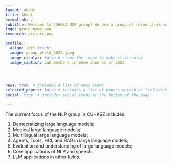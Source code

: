 ```yaml
---
layout: about
title: About
permalink: /
subtitle: Welcome to CUHKSZ NLP group! We are a group of researchers working on natural language processing in the <a href="https://sds.cuhk.edu.cn/">School of Data Science</a> at the <a href="https://cuhk.edu.cn/zh-hans">The Chinese University of HongKong, Shenzhen  </a> and <a href="https://www.sribd.cn/"> SRIBD </a>.
logo: group_name.png
research: picture.png

profile:
  align: left #right
  image: group_photo_2022.jpeg
  image_cicular: false # crops the image to make it circular
  image_caption: Lab members in Shen Zhen as of 2023
  



news: true  # includes a list of news items
selected_papers: false # includes a list of papers marked as "selected={true}"
social: true  # includes social icons at the bottom of the page

---
```

The current focus of the NLP group in CUHKSZ includes:<br>
1. Democratizing large language models;<br>
2. Medical large language models;<br>
3. Multilingual large language models;<br>
4. Agents, Tools, HCI, and RAG in large language models;<br>
5. Evaluation and understanding of large language models;<br>
6. Core applications of NLP and speech.
7. LLM applications in other fields.<br><br>

<!-- Write your biography here. Tell the world about yourself. Link to your favorite [subreddit](http://reddit.com). You can put a picture in, too. The code is already in, just name your picture `prof_pic.jpg` and put it in the `img/` folder.

Put your address / P.O. box / other info right below your picture. You can also disable any these elements by editing `profile` property of the YAML header of your `_pages/about.md`. Edit `_bibliography/papers.bib` and Jekyll will render your [publications page](/al-folio/publications/) automatically.

Link to your social media connections, too. This theme is set up to use [Font Awesome icons](http://fortawesome.github.io/Font-Awesome/) and [Academicons](https://jpswalsh.github.io/academicons/), like the ones below. Add your Facebook, Twitter, LinkedIn, Google Scholar, or just disable all of them. -->
